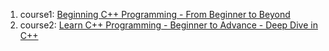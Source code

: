 1. course1: [Beginning C++ Programming - From Beginner to Beyond](https://www.udemy.com/course/beginning-c-plus-plus-programming/)
2. course2: [Learn C++ Programming - Beginner to Advance - Deep Dive in C++](https://www.udemy.com/course/cpp-deep-dive/learn/lecture/10392718#overview)
